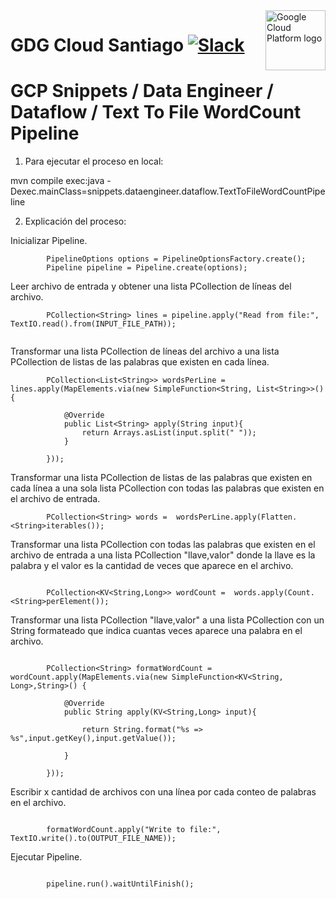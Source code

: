 <img src="https://avatars1.githubusercontent.com/u/48249676?s=200&v=4" alt="Google Cloud Platform logo" title="Google Cloud Platform" align="right" height="96" width="96"/>

# GDG Cloud Santiago [![Slack][slack_badge]][slack_link]

[slack_badge]: https://img.shields.io/badge/slack-gcp-E01563.svg?style=flat
[slack_link]: https://join.slack.com/t/gdgcloudscl/shared_invite/enQtNDg4NjQ2NTE3NDkwLThhMTI0NmQ5NDhjMGRhMzJhNmQwZDEzNWRlNzIzMTA3YWNjMWUyY2Q2OTg1ZTk4OTZiYmNiMDU1MWNjMWZjOTM

# GCP Snippets / Data Engineer / Dataflow / Text To File WordCount Pipeline

1) Para ejecutar el proceso en local:

mvn compile exec:java -Dexec.mainClass=snippets.dataengineer.dataflow.TextToFileWordCountPipeline

2) Explicación del proceso:

Inicializar Pipeline.

```
        PipelineOptions options = PipelineOptionsFactory.create();
        Pipeline pipeline = Pipeline.create(options);

```

Leer archivo de entrada y obtener una lista PCollection de líneas del archivo.

```
		PCollection<String> lines = pipeline.apply("Read from file:", TextIO.read().from(INPUT_FILE_PATH));
        
```

Transformar una lista PCollection de líneas del archivo a una lista PCollection de listas de las palabras que existen en cada línea.

```
        PCollection<List<String>> wordsPerLine = lines.apply(MapElements.via(new SimpleFunction<String, List<String>>() {

            @Override
            public List<String> apply(String input){
                return Arrays.asList(input.split(" "));
            }

        }));

```

Transformar una lista PCollection de listas de las palabras que existen en cada línea a una sola lista PCollection con todas las palabras que existen en el archivo de entrada.


```
        PCollection<String> words =  wordsPerLine.apply(Flatten.<String>iterables());

```

Transformar una lista PCollection con todas las palabras que existen en el archivo de entrada a una lista PCollection "llave,valor" donde la llave es la palabra  y el valor es la cantidad de veces que aparece en el archivo.

```

        PCollection<KV<String,Long>> wordCount =  words.apply(Count.<String>perElement());

```

Transformar una lista PCollection "llave,valor" a una lista PCollection con un String formateado que indica cuantas veces aparece una palabra en el archivo.

```

        PCollection<String> formatWordCount = wordCount.apply(MapElements.via(new SimpleFunction<KV<String, Long>,String>() {

            @Override
            public String apply(KV<String,Long> input){

                return String.format("%s => %s",input.getKey(),input.getValue());

            }

        }));

```

Escribir x cantidad de archivos con una línea por cada conteo de palabras en el archivo.

```

        formatWordCount.apply("Write to file:", TextIO.write().to(OUTPUT_FILE_NAME));

```

Ejecutar Pipeline.

```

		pipeline.run().waitUntilFinish();

```
